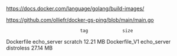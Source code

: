 https://docs.docker.com/language/golang/build-images/

https://github.com/olliefr/docker-gs-ping/blob/main/main.go

                                tag             size
Dockerfile      echo_server		scratch		    12.21 MB
Dockerfile_V1   echo_server		distroless  	27.14 MB
